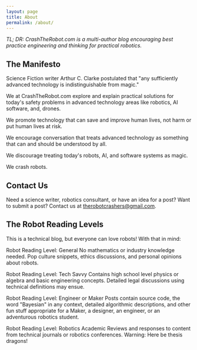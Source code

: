 ```yaml
---
layout: page
title: About
permalink: /about/
---
```

*TL; DR: CrashTheRobot.com is a multi-author blog encouraging best practice engineering and thinking for practical robotics.* 

## The Manifesto ##

Science Fiction writer Arthur C. Clarke postulated that "any sufficiently advanced technology is indistinguishable from magic."  
 
We at CrashTheRobot.com explore and explain practical solutions for today's safety problems in advanced technology areas like robotics, AI software, and, drones.
 
We promote technology that can save and improve human lives, not harm or put human lives at risk. 
 
We encourage conversation that treats advanced technology as something that can and should be understood by all.
 
We discourage treating today's robots, AI, and software systems as magic. 
 
We crash robots. 

## Contact Us ##
Need a science writer, robotics consultant, or have an idea for a post? Want to submit a post? Contact us at 
[therobotcrashers@gmail.com](mailto:therobotcrashers@gmail.com).

## The Robot Reading Levels ##
This is a technical blog, but everyone can love robots! With that in mind:

Robot Reading Level: General
No mathematics or industry knowledge needed. Pop culture snippets, ethics discussions, and personal opinions about robots.

Robot Reading Level: Tech Savvy
Contains high school level physics or algebra and basic engineering concepts. Detailed legal discussions using technical definitions may ensue.

Robot Reading Level: Engineer or Maker
Posts contain source code, the word "Bayesian" in any context, detailed algorithmic descriptions, and other fun stuff appropriate for a Maker, a designer, an engineer, or an adventurous robotics student.

Robot Reading Level: Robotics Academic
Reviews and responses to content from technical journals or robotics conferences. Warning: Here be thesis dragons!

